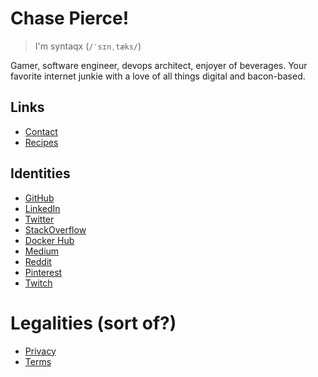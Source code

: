 # Chase Pierce!

> I'm syntaqx (`/ˈsɪnˌtæks/`)

Gamer, software engineer, devops architect, enjoyer of beverages. Your favorite
internet junkie with a love of all things digital and bacon-based.

## Links

- [Contact](/contact)
- [Recipes](/recipes)

## Identities

- [GitHub](https://github.com/syntaqx)
- [LinkedIn](https://www.linkedin.com/in/syntaqx)
- [Twitter](https://twitter.com/syntaqx)
- [StackOverflow](https://stackoverflow.com/users/1295839/syntaqx)
- [Docker Hub](https://hub.docker.com/u/syntaqx)
- [Medium](https://medium.com/@syntaqx)
- [Reddit](https://www.reddit.com/user/syntaqx/)
- [Pinterest](https://www.pinterest.com/syntaqx)
- [Twitch](https://www.twitch.tv/syntaqx)

# Legalities (sort of?)

- [Privacy](/privacy)
- [Terms](/terms)
